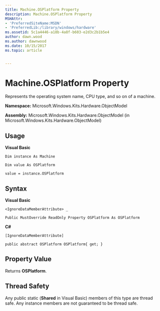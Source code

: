 ```yaml
---
title: Machine.OSPlatform Property
description: Machine.OSPlatform Property
MSHAttr:
- 'PreferredSiteName:MSDN'
- 'PreferredLib:/library/windows/hardware'
ms.assetid: 5c1a4446-a18b-4a8f-b603-e2d3c2b1b5e4
author: dawn.wood
ms.author: dawnwood
ms.date: 10/15/2017
ms.topic: article


---
```


# Machine.OSPlatform Property


Represents the operating system name, CPU type, and so on of a machine.

**Namespace:** Microsoft.Windows.Kits.Hardware.ObjectModel

**Assembly:** Microsoft.Windows.Kits.Hardware.ObjectModel (in Microsoft.Windows.Kits.Hardware.ObjectModel)

## <span id="Usage"></span><span id="usage"></span><span id="USAGE"></span>Usage


**Visual Basic**

`Dim instance As Machine`

`Dim value As OSPlatform`

`value = instance.OSPlatform`

## <span id="Syntax"></span><span id="syntax"></span><span id="SYNTAX"></span>Syntax


**Visual Basic**

`<IgnoreDataMemberAttribute> _`

`Public MustOverride ReadOnly Property OSPlatform As OSPlatform`

**C#**

`[IgnoreDataMemberAttribute]`

`public abstract OSPlatform OSPlatform{ get; }`

## <span id="Property_Value"></span><span id="property_value"></span><span id="PROPERTY_VALUE"></span>Property Value


Returns **OSPlatform**.

## <span id="Thread_Safety"></span><span id="thread_safety"></span><span id="THREAD_SAFETY"></span>Thread Safety


Any public static (**Shared** in Visual Basic) members of this type are thread safe. Any instance members are not guaranteed to be thread safe.

 

 






